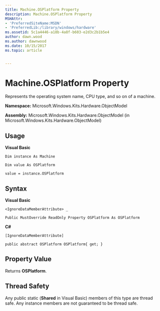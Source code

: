 ```yaml
---
title: Machine.OSPlatform Property
description: Machine.OSPlatform Property
MSHAttr:
- 'PreferredSiteName:MSDN'
- 'PreferredLib:/library/windows/hardware'
ms.assetid: 5c1a4446-a18b-4a8f-b603-e2d3c2b1b5e4
author: dawn.wood
ms.author: dawnwood
ms.date: 10/15/2017
ms.topic: article


---
```


# Machine.OSPlatform Property


Represents the operating system name, CPU type, and so on of a machine.

**Namespace:** Microsoft.Windows.Kits.Hardware.ObjectModel

**Assembly:** Microsoft.Windows.Kits.Hardware.ObjectModel (in Microsoft.Windows.Kits.Hardware.ObjectModel)

## <span id="Usage"></span><span id="usage"></span><span id="USAGE"></span>Usage


**Visual Basic**

`Dim instance As Machine`

`Dim value As OSPlatform`

`value = instance.OSPlatform`

## <span id="Syntax"></span><span id="syntax"></span><span id="SYNTAX"></span>Syntax


**Visual Basic**

`<IgnoreDataMemberAttribute> _`

`Public MustOverride ReadOnly Property OSPlatform As OSPlatform`

**C#**

`[IgnoreDataMemberAttribute]`

`public abstract OSPlatform OSPlatform{ get; }`

## <span id="Property_Value"></span><span id="property_value"></span><span id="PROPERTY_VALUE"></span>Property Value


Returns **OSPlatform**.

## <span id="Thread_Safety"></span><span id="thread_safety"></span><span id="THREAD_SAFETY"></span>Thread Safety


Any public static (**Shared** in Visual Basic) members of this type are thread safe. Any instance members are not guaranteed to be thread safe.

 

 






